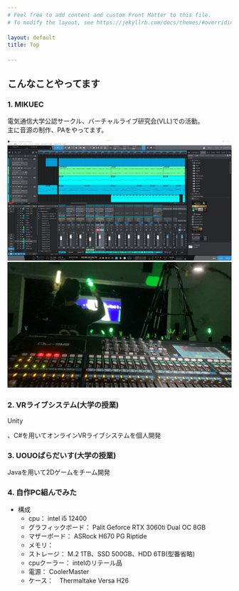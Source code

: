 ```yaml
---
# Feel free to add content and custom Front Matter to this file.
# To modify the layout, see https://jekyllrb.com/docs/themes/#overriding-theme-defaults

layout: default
title: Top

---  
```

<!--
<link href="https://github.com/Hayashi1127/Hayashi1127.github.io/blob/main/assets/css/style.scss" rel="stylesheet"></link>
-->

## こんなことやってます
### 1. MIKUEC  
電気通信大学公認サークル、バーチャルライブ研究会(VLL)での活動。  
主に音源の制作、PAをやってます。  

<!--
![音源制作](/assets/_img/mikuec/LNGN_cover.png?raw=true)  
![MIKUECの様子](/assets/_img/mikuec/acoustic-min.png?raw=true)
-->

![音源制作](https://github.com/Hayashi1127/Hayashi1127.github.io/blob/main/assets/_img/mikuec/LNGN_cover.png?raw=true)  
![MIKUECの様子](https://github.com/Hayashi1127/Hayashi1127.github.io/blob/main/assets/_img/mikuec/acoustic-min.png?raw=true)  

### 2. VRライブシステム(大学の授業)  
<p class="red">Unity</p>、C#を用いてオンラインVRライブシステムを個人開発

### 3. UOUOぱらだいす(大学の授業)  
Javaを用いて2Dゲームをチーム開発  

### 4. 自作PC組んでみた
- 構成
    - cpu： intel i5 12400
    - グラフィックボード： Palit Geforce RTX 3060ti Dual OC 8GB
    - マザーボード： ASRock H670 PG Riptide
    - メモリ： 
    - ストレージ： M.2 1TB、SSD 500GB、HDD 6TB(型番省略)
    - cpuクーラー： intelのリテール品
    - 電源： CoolerMaster 
    - ケース：　Thermaltake Versa H26  
